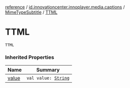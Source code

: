 [reference](../../index.md) / [id.innovationcenter.innoplayer.media.captions](../index.md) / [MimeTypeSubtitle](index.md) / [TTML](./-t-t-m-l.md)

# TTML

`TTML`

### Inherited Properties

| Name | Summary |
|---|---|
| [value](value.md) | `val value: `[`String`](https://kotlinlang.org/api/latest/jvm/stdlib/kotlin/-string/index.html) |
